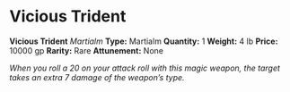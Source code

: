 # Vicious Trident

**Vicious Trident**
_Martialm_
**Type:** Martialm
**Quantity:** 1
**Weight:** 4 lb
**Price:** 10000 gp
**Rarity:** Rare
**Attunement:** None

*When you roll a 20 on your attack roll with this magic weapon, the target takes an extra 7 damage of the weapon’s type.*